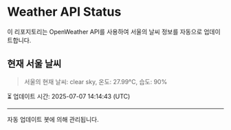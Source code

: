 
# Weather API Status

이 리포지토리는 OpenWeather API를 사용하여 서울의 날씨 정보를 자동으로 업데이트합니다.

## 현재 서울 날씨
> 서울의 현재 날씨: clear sky, 온도: 27.99°C, 습도: 90%

⏳ 업데이트 시간: 2025-07-07 14:14:43 (UTC)

---
자동 업데이트 봇에 의해 관리됩니다.
